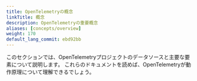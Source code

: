 ```yaml
---
title: OpenTelemetryの概念
linkTitle: 概念
description: OpenTelemetryの重要概念
aliases: [concepts/overview]
weight: 170
default_lang_commit: ebd92bb
---
```


このセクションでは、OpenTelemetryプロジェクトのデータソースと主要な要素について説明します。
これらのドキュメントを読めば、OpenTelemetryが動作原理について理解できるでしょう。
